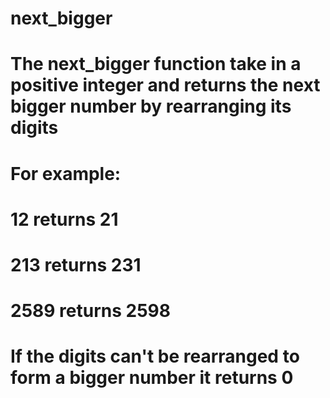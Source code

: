 # next_bigger
# The next_bigger function take in a positive integer and returns the next bigger number by rearranging its digits
# For example:
# 12 returns 21
# 213 returns 231
# 2589 returns 2598
# If the digits can't be rearranged to form a bigger number it returns 0
